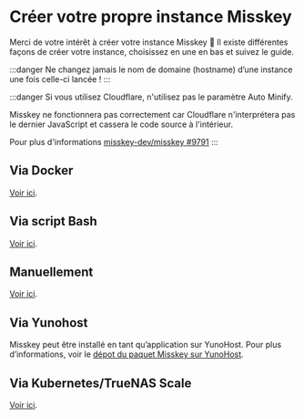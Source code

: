 # Créer votre propre instance Misskey
Merci de votre intérêt à créer votre instance Misskey 🚀
Il existe différentes façons de créer votre instance, choisissez en une en bas et suivez le guide.

:::danger
Ne changez jamais le nom de domaine (hostname) d’une instance une fois celle-ci lancée !
:::

:::danger
Si vous utilisez Cloudflare, n'utilisez pas le paramètre Auto Minify.

Misskey ne fonctionnera pas correctement car Cloudflare n'interprétera pas le dernier JavaScript et cassera le code source à l'intérieur.

Pour plus d'informations [misskey-dev/misskey #9791](https://github.com/misskey-dev/misskey/issues/9791)
:::

## Via Docker
[Voir ici](./install/docker.html).

## Via script Bash
[Voir ici](./install/bash.html).

## Manuellement
[Voir ici](install/manual.html).

## Via Yunohost
Misskey peut être installé en tant qu’application sur YunoHost. Pour plus d’informations, voir le [dépot du paquet Misskey sur YunoHost](https://github.com/YunoHost-Apps/misskey_ynh).

## Via Kubernetes/TrueNAS Scale
[Voir ici](./install/kubernetes.html).

